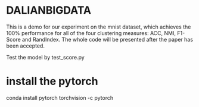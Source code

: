 # DALIANBIGDATA
This is a demo for our experiment on the mnist dataset, which achieves the 100% performance for all of the four clustering measures: ACC, NMI, F1-Score and RandIndex. The whole code will be presented after the paper has been accepted.

Test the model by test_score.py

# install the pytorch 
conda install pytorch torchvision -c pytorch
